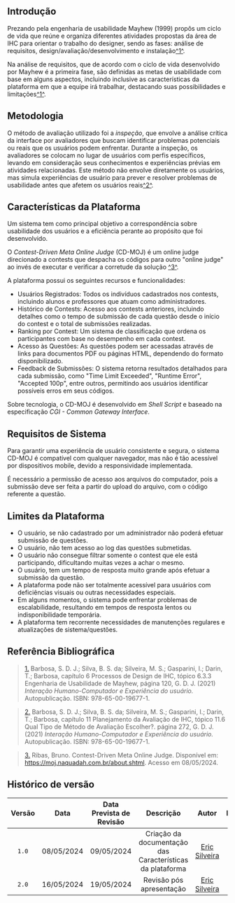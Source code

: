 ## <a>Introdução</a>

Prezando pela engenharia de usabilidade Mayhew (1999) propôs um ciclo de vida que reúne e organiza diferentes atividades propostas da área de IHC para orientar o trabalho do designer, sendo as fases: análise de requisitos, design/avaliação/desenvolvimento e instalação<a id="anchor_1" href="#FRM1">^1^</a>.

Na análise de requisitos, que de acordo com o ciclo de vida desenvolvido por Mayhew é a primeira fase, são definidas as metas de usabilidade com base em alguns aspectos, incluindo inclusive as características da plataforma em que a equipe irá trabalhar, destacando suas possibilidades e limitações<a id="anchor_1" href="#FRM1">^1^</a>.

## <a>Metodologia</a>

O método de avaliação utilizado foi a *inspeção*, que envolve a análise crítica da interface por avaliadores que buscam identificar problemas potenciais ou reais que os usuários podem enfrentar. Durante a inspeção, os avaliadores se colocam no lugar de usuários com perfis específicos, levando em consideração seus conhecimentos e experiências prévias em atividades relacionadas. Este método não envolve diretamente os usuários, mas simula experiências de usuário para prever e resolver problemas de usabilidade antes que afetem os usuários reais<a id="anchor_3" href="#FRM3">^2^</a>.


## <a>Características da Plataforma</a>

Um sistema tem como principal objetivo a correspondência sobre usabilidade dos usuários e a eficiência perante ao propósito que foi desenvolvido.

O *Contest-Driven Meta Online Judge* (CD-MOJ) é um online judge direcionado a contests que despacha os códigos para outro "online judge" ao invés de executar e verificar a corretude da solução <a id="anchor_2" href="#FRM2">^3^</a>.

A plataforma possui os seguintes recursos e funcionalidades:

- Usuários Registrados: Todos os indivíduos cadastrados nos contests, incluindo alunos e professores que atuam como administradores.
- Histórico de Contests: Acesso aos contests anteriores, incluindo detalhes como o tempo de submissão de cada questão desde o início do contest e o total de submissões realizadas.
- Ranking por Contest: Um sistema de classificação que ordena os participantes com base no desempenho em cada contest.
- Acesso às Questões: As questões podem ser acessadas através de links para documentos PDF ou páginas HTML, dependendo do formato disponibilizado.
- Feedback de Submissões: O sistema retorna resultados detalhados para cada submissão, como "Time Limit Exceeded", "Runtime Error", "Accepted 100p", entre outros, permitindo aos usuários identificar possíveis erros em seus códigos.

Sobre tecnologia, o CD-MOJ é desenvolvido em *Shell Script* e baseado na especificação *CGI - Common Gateway Interface*.

## <a>Requisitos de Sistema</a>
Para garantir uma experiência de usuário consistente e segura, o sistema CD-MOJ é compatível com qualquer navegador, mas não é tão acessível por dispositivos mobile, devido a responsividade implementada.

É necessário a permissão de acesso aos arquivos do computador, pois a submissão deve ser feita a partir do upload do arquivo, com o código referente a questão.

## <a>Limites da Plataforma</a>
- O usuário, se não cadastrado por um administrador não poderá efetuar submissão de questões.
- O usuário, não tem acesso ao log das questões submetidas.
- O usuário não consegue filtrar somente o contest que ele está participando, dificultando muitas vezes a achar o mesmo.
- O usuário, tem um tempo de resposta muito grande após efetuar a submissão da questão.
- A plataforma pode não ser totalmente acessível para usuários com deficiências visuais ou outras necessidades especiais.
- Em alguns momentos, o sistema pode enfrentar problemas de escalabilidade, resultando em tempos de resposta lentos ou indisponibilidade temporária.
- A plataforma tem recorrente necessidades de manutenções regulares e atualizações de sistema/questões.

## <a>Referência Bibliográfica</a>

> <a id="FRM1" href="#anchor_1">1.</a> Barbosa, S. D. J.; Silva, B. S. da; Silveira, M. S.; Gasparini, I.; Darin, T.; Barbosa, capítulo 6 Processos de Design de IHC, tópico 6.3.3 Engenharia de Usabilidade de Mayhew, página 120, G. D. J. (2021) *Interação Humano-Computador e Experiência do usuário.* Autopublicação. ISBN: 978-65-00-19677-1.

> <a id="FRM2" href="#anchor_2">2.</a> Barbosa, S. D. J.; Silva, B. S. da; Silveira, M. S.; Gasparini, I.; Darin, T.; Barbosa, capítulo 11 Planejamento da Avaliação de IHC, tópico 11.6 Qual Tipo de Método de Avaliação Escolher?. página 272, G. D. J. (2021) *Interação Humano-Computador e Experiência do usuário.* Autopublicação. ISBN: 978-65-00-19677-1.

> <a id="FRM3" href="#anchor_3">3.</a> Ribas, Bruno. Contest-Driven Meta Online Judge. Disponível em: <https://moj.naquadah.com.br/about.shtml>. Acesso em 08/05/2024.


## <a>Histórico de versão</a>
|Versão|Data|Data Prevista de Revisão|Descrição|Autor|Revisor|
| :------: | :----------: |:-----------: | :----------------------: | :---------: |:---------: |
| `1.0` | 08/05/2024 | 09/05/2024 |Criação da documentação das Características da plataforma | [Eric Silveira](https://github.com/ericbky) | [Arthur Alves](https://github.com/Arthrok) |
| `2.0` | 16/05/2024 | 19/05/2024 | Revisão pós apresentação | [Eric Silveira](https://github.com/ericbky) | [Arthur Alves](https://github.com/Arthrok)|